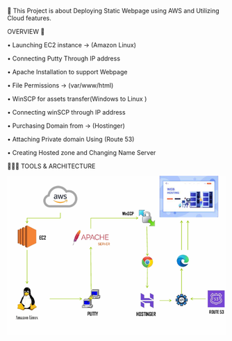 🚀 This Project is about Deploying Static Webpage using AWS and Utilizing Cloud features.

OVERVIEW  👾

• Launching EC2 instance → (Amazon Linux)


• Connecting  Putty Through IP address 


• Apache Installation to support Webpage 


• File Permissions → (var/www/html)


• WinSCP for assets transfer(Windows to Linux )


• Connecting winSCP through IP address 


• Purchasing Domain from → (Hostinger)


• Attaching Private domain Using (Route 53)


• Creating Hosted zone and Changing Name Server 




🧑🏻‍💻 TOOLS & ARCHITECTURE 

![image alt](https://github.com/gowtthamm/AWS---Project01/blob/78ba1b018f881d5c617b1979625f1093084e120f/architecture-image.png.png)
